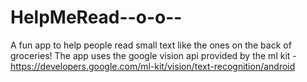 # HelpMeRead--o-o--
A fun app to help people read small text like the ones on the back of groceries!
The app uses the google vision api provided by the ml kit -https://developers.google.com/ml-kit/vision/text-recognition/android

